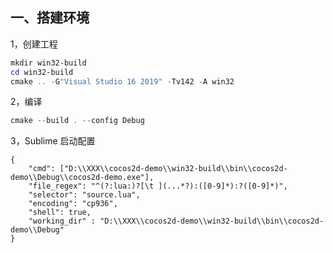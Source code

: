 ## 一、搭建环境

1，创建工程

```powershell
mkdir win32-build
cd win32-build
cmake .. -G"Visual Studio 16 2019" -Tv142 -A win32
```

2，编译

```powershell
cmake --build . --config Debug
```

3，Sublime 启动配置

```
{
    "cmd": ["D:\\XXX\\cocos2d-demo\\win32-build\\bin\\cocos2d-demo\\Debug\\cocos2d-demo.exe"],
    "file_regex": "^(?:lua:)?[\t ](...*?):([0-9]*):?([0-9]*)",
    "selector": "source.lua",
    "encoding": "cp936",
    "shell": true,
    "working_dir" : "D:\\XXX\\cocos2d-demo\\win32-build\\bin\\cocos2d-demo\\Debug"
}
```

